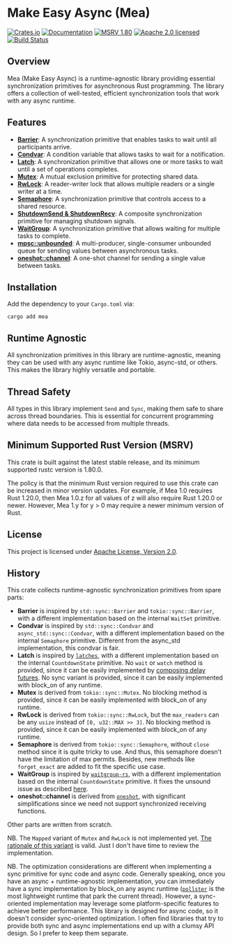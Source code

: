 # Make Easy Async (Mea)

[![Crates.io][crates-badge]][crates-url]
[![Documentation][docs-badge]][docs-url]
[![MSRV 1.80][msrv-badge]](https://www.whatrustisit.com)
[![Apache 2.0 licensed][license-badge]][license-url]
[![Build Status][actions-badge]][actions-url]

[crates-badge]: https://img.shields.io/crates/v/mea.svg
[crates-url]: https://crates.io/crates/mea
[docs-badge]: https://docs.rs/mea/badge.svg
[docs-url]: https://docs.rs/mea
[msrv-badge]: https://img.shields.io/badge/MSRV-1.80-green?logo=rust
[license-badge]: https://img.shields.io/crates/l/mea
[license-url]: LICENSE
[actions-badge]: https://github.com/cratesland/mea/actions/workflows/ci.yml/badge.svg
[actions-url]: https://github.com/cratesland/mea/actions/workflows/ci.yml

## Overview

Mea (Make Easy Async) is a runtime-agnostic library providing essential synchronization primitives for asynchronous Rust programming. The library offers a collection of well-tested, efficient synchronization tools that work with any async runtime.

## Features

* [**Barrier**](https://docs.rs/mea/*/mea/barrier/struct.Barrier.html): A synchronization primitive that enables tasks to wait until all participants arrive.
* [**Condvar**](https://docs.rs/mea/*/mea/condvar/struct.Condvar.html): A condition variable that allows tasks to wait for a notification.
* [**Latch**](https://docs.rs/mea/*/mea/latch/struct.Latch.html): A synchronization primitive that allows one or more tasks to wait until a set of operations completes.
* [**Mutex**](https://docs.rs/mea/*/mea/mutex/struct.Mutex.html): A mutual exclusion primitive for protecting shared data.
* [**RwLock**](https://docs.rs/mea/*/mea/rwlock/struct.RwLock.html): A reader-writer lock that allows multiple readers or a single writer at a time.
* [**Semaphore**](https://docs.rs/mea/*/mea/semaphore/struct.Semaphore.html): A synchronization primitive that controls access to a shared resource.
* [**ShutdownSend & ShutdownRecv**](https://docs.rs/mea/*/mea/shutdown/): A composite synchronization primitive for managing shutdown signals.
* [**WaitGroup**](https://docs.rs/mea/*/mea/waitgroup/struct.WaitGroup.html): A synchronization primitive that allows waiting for multiple tasks to complete.
* [**mpsc::unbounded**](https://docs.rs/mea/*/mea/mpsc/fn.unbounded.html): A multi-producer, single-consumer unbounded queue for sending values between asynchronous tasks.
* [**oneshot::channel**](https://docs.rs/mea/*/mea/oneshot/index.html): A one-shot channel for sending a single value between tasks.

## Installation

Add the dependency to your `Cargo.toml` via:

```shell
cargo add mea
```

## Runtime Agnostic

All synchronization primitives in this library are runtime-agnostic, meaning they can be used with any async runtime like Tokio, async-std, or others. This makes the library highly versatile and portable.

## Thread Safety

All types in this library implement `Send` and `Sync`, making them safe to share across thread boundaries. This is essential for concurrent programming where data needs to be accessed from multiple threads.

## Minimum Supported Rust Version (MSRV)

This crate is built against the latest stable release, and its minimum supported rustc version is 1.80.0.

The policy is that the minimum Rust version required to use this crate can be increased in minor version updates. For example, if Mea 1.0 requires Rust 1.20.0, then Mea 1.0.z for all values of z will also require Rust 1.20.0 or newer. However, Mea 1.y for y > 0 may require a newer minimum version of Rust.

## License

This project is licensed under [Apache License, Version 2.0](LICENSE).

## History

This crate collects runtime-agnostic synchronization primitives from spare parts:

* **Barrier** is inspired by `std::sync::Barrier` and `tokio::sync::Barrier`, with a different implementation based on the internal `WaitSet` primitive.
* **Condvar** is inspired by `std::sync::Condvar` and `async_std::sync::Condvar`, with a different implementation based on the internal `Semaphore` primitive. Different from the async_std implementation, this condvar is fair.
* **Latch** is inspired by [`latches`](https://github.com/mirromutth/latches), with a different implementation based on the internal `CountdownState` primitive. No `wait` or `watch` method is provided, since it can be easily implemented by [composing delay futures](https://docs.rs/fastimer/*/fastimer/fn.timeout.html). No sync variant is provided, since it can be easily implemented with block_on of any runtime.
* **Mutex** is derived from `tokio::sync::Mutex`. No blocking method is provided, since it can be easily implemented with block_on of any runtime.
* **RwLock** is derived from `tokio::sync::RwLock`, but the `max_readers` can be any `usize` instead of `[0, u32::MAX >> 3]`. No blocking method is provided, since it can be easily implemented with block_on of any runtime.
* **Semaphore** is derived from `tokio::sync::Semaphore`, without `close` method since it is quite tricky to use. And thus, this semaphore doesn't have the limitation of max permits. Besides, new methods like `forget_exact` are added to fit the specific use case.
* **WaitGroup** is inspired by [`waitgroup-rs`](https://github.com/laizy/waitgroup-rs), with a different implementation based on the internal `CountdownState` primitive. It fixes the unsound issue as described [here](https://github.com/rust-lang/futures-rs/issues/2880#issuecomment-2333842804).
* **oneshot::channel** is derived from [`oneshot`](https://github.com/faern/oneshot), with significant simplifications since we need not support synchronized receiving functions.

Other parts are written from scratch.

NB. The `Mapped` variant of `Mutex` and `RwLock` is not implemented yet. [The rationale of this variant](https://github.com/rust-lang/libs-team/issues/260) is valid. Just I don't have time to review the implementation.

NB. The optimization considerations are different when implementing a sync primitive for sync code and async code. Generally speaking, once you have an async + runtime-agnostic implementation, you can immediately have a sync implementation by block_on any async runtime ([`pollster`](https://github.com/zesterer/pollster) is the most lightweight runtime that park the current thread). However, a sync-oriented implementation may leverage some platform-specific features to achieve better performance. This library is designed for async code, so it doesn't consider sync-oriented optimization. I often find libraries that try to provide both sync and async implementations end up with a clumsy API design. So I prefer to keep them separate.
